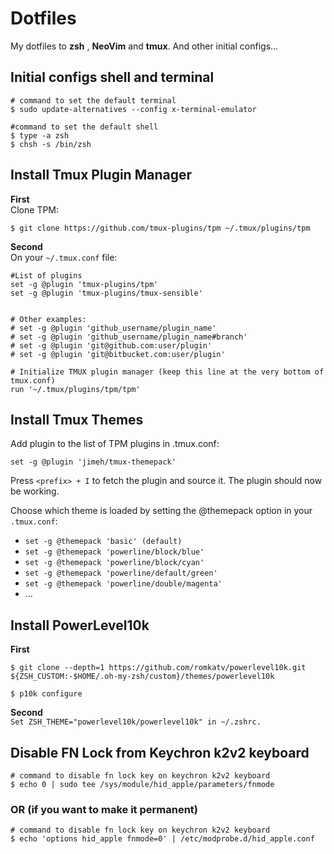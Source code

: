 # Dotfiles 
My dotfiles to **zsh** , **NeoVim** and **tmux**. And other initial configs...

## Initial configs shell and terminal

```
# command to set the default terminal  
$ sudo update-alternatives --config x-terminal-emulator  
```


```
#command to set the default shell
$ type -a zsh   
$ chsh -s /bin/zsh    
```

## Install Tmux Plugin Manager

**First**  
Clone TPM:
```
$ git clone https://github.com/tmux-plugins/tpm ~/.tmux/plugins/tpm
```

**Second**  
On your ```~/.tmux.conf``` file:
```
#List of plugins
set -g @plugin 'tmux-plugins/tpm'
set -g @plugin 'tmux-plugins/tmux-sensible'


# Other examples:
# set -g @plugin 'github_username/plugin_name'
# set -g @plugin 'github_username/plugin_name#branch'
# set -g @plugin 'git@github.com:user/plugin'
# set -g @plugin 'git@bitbucket.com:user/plugin'

# Initialize TMUX plugin manager (keep this line at the very bottom of tmux.conf)
run '~/.tmux/plugins/tpm/tpm'
```

## Install Tmux Themes

Add plugin to the list of TPM plugins in .tmux.conf:
```
set -g @plugin 'jimeh/tmux-themepack'
```

Press  ```<prefix> + I```  to fetch the plugin and source it. The plugin should now be working.

Choose which theme is loaded by setting the @themepack option in your ```.tmux.conf```:

- ```set -g @themepack 'basic' (default)```
- ```set -g @themepack 'powerline/block/blue'```
- ```set -g @themepack 'powerline/block/cyan'```
- ```set -g @themepack 'powerline/default/green'```
- ```set -g @themepack 'powerline/double/magenta'```
- ...



## Install PowerLevel10k

**First**  

```
$ git clone --depth=1 https://github.com/romkatv/powerlevel10k.git ${ZSH_CUSTOM:-$HOME/.oh-my-zsh/custom}/themes/powerlevel10k

$ p10k configure
```

**Second**  
```Set ZSH_THEME="powerlevel10k/powerlevel10k" in ~/.zshrc.```





## Disable FN Lock from  Keychron k2v2 keyboard 

```
# command to disable fn lock key on keychron k2v2 keyboard
$ echo 0 | sudo tee /sys/module/hid_apple/parameters/fnmode     
```
### OR (if you want to make it permanent)
```
# command to disable fn lock key on keychron k2v2 keyboard
$ echo 'options hid_apple fnmode=0' | /etc/modprobe.d/hid_apple.conf
```
